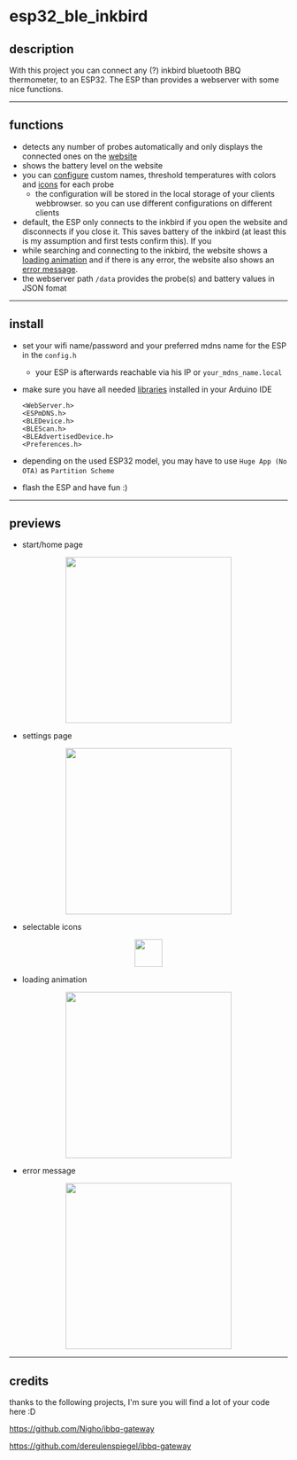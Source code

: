 # esp32_ble_inkbird

## description

With this project you can connect any (?) inkbird bluetooth BBQ thermometer, to an ESP32. The ESP than provides a webserver with some nice functions.

---

## functions

- detects any number of probes automatically and only displays the connected ones on the [website](#anchor_inkbird_home)
- shows the battery level on the website
- you can [configure](#anchor_inkbird_setting) custom names, threshold temperatures with colors and [icons](#anchor_inkbird_icons) for each probe 
    - the configuration will be stored in the local storage of your clients webbrowser. so you can use different configurations on different clients
- default, the ESP only connects to the inkbird if you open the website and disconnects if you close it. This saves battery of the inkbird (at least this is my assumption and first tests confirm this). If you 
- while searching and connecting to the inkbird, the website shows a [loading animation](#anchor_inkbird_loading) and if there is any error, the website also shows an [error message](#anchor_inkbird_error). 
- the webserver path `/data` provides the probe(s) and battery values in JSON fomat

---

## install

- set your wifi name/password and your preferred mdns name for the ESP in the `config.h` 
    - your ESP is afterwards reachable via his IP or `your_mdns_name.local` 
- make sure you have all needed [libraries](https://github.com/espressif/arduino-esp32/tree/master/libraries) installed in your Arduino IDE

    ```
    <WebServer.h>
    <ESPmDNS.h>
    <BLEDevice.h>
    <BLEScan.h>
    <BLEAdvertisedDevice.h>
    <Preferences.h>
    ```

- depending on the used ESP32 model, you may have to use `Huge App (No OTA)` as `Partition Scheme`
- flash the ESP and have fun :)

---

## previews

- start/home page

<p align="center">
    <a name="anchor_inkbird_home"></a>
    <img src="img/inkbird_home.png" width="300">
</p>

- settings page

<p align="center">
    <a name="anchor_inkbird_setting"></a>
    <img src="img/inkbird_setting.png" width="300">
</p>

- selectable icons 

<p align="center">
    <a name="anchor_inkbird_icons"></a>
    <img src="img/inkbird_icons.png" width="50">
</p>

- loading animation

<p align="center">
    <a name="anchor_inkbird_loading"></a>
    <img src="img/inkbird_loading.gif" width="300">
</p>

- error message

<p align="center">
    <a name="anchor_inkbird_error"></a>
    <img src="img/inkbird_error.png" width="300">
</p>

---

## credits

thanks to the following projects, I'm sure you will find a lot of your code here :D 

https://github.com/Nigho/ibbq-gateway

https://github.com/dereulenspiegel/ibbq-gateway
